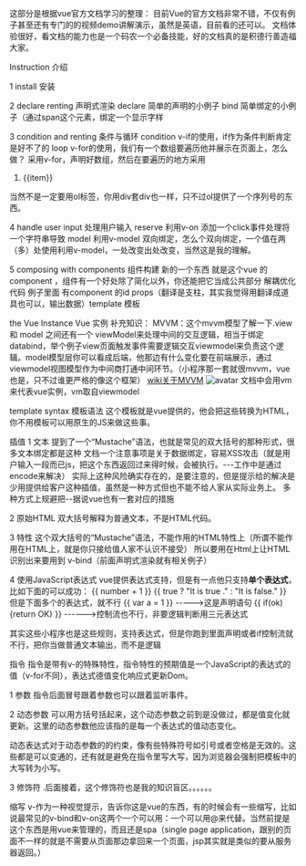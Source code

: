这部分是根据vue官方文档学习的整理：
目前Vue的官方文档非常不错，不仅有例子甚至还有专门的的视频demo讲解演示，虽然是英语，目前看的还可以。
文档体验很好，看文档的能力也是一个码农一个必备技能，好的文档真的是积德行善造福大家。

Instruction 介绍

1 install 安装

2 declare renting 声明式渲染 
declare 简单的声明的小例子
bind 简单绑定的小例子（通过span这个元素，绑定一个显示字样

3 condition and renting 条件与循环
condition v-if的使用，if作为条件判断肯定是好不了的
loop v-for的使用，我们有一个数组要遍历他并展示在页面上，怎么做？ 采用v-for，声明好数组，然后在要遍历的地方采用
<ol v-for="  item in list ">
    <li>{{item}}</li>
</ol>
当然不是一定要用ol标签，你用div套div也一样，只不过ol提供了一个序列号的东西。

4 handle user input 处理用户输入
reserve 利用v-on 添加一个click事件处理将一个字符串导致
model 利用v-model 双向绑定，怎么个双向绑定，一个值在两（多）处使用利用v-model，一处改变出处改变，当然这是我的理解。

5  composing with components 组件构建
新的一个东西 就是这个vue 的component ，组件有一个好处除了简化以外，你还能把它当成公共部分 解耦优化代码
例子里面 有component 的id props（翻译是支柱，其实我觉得用翻译成道具也可以，输出数据）template 模板


the Vue Instance Vue 实例
补充知识：
MVVM：这个mvvm模型了解一下.view 和 model 之间还有一个 viewModel来处理中间的交互逻辑，相当于绑定databind，举个例子view页面触发事件需要逻辑交互viewmodel来负责这个逻辑。model模型层你可以看成后端，他那边有什么变化要在前端展示，通过viewmodel视图模型作为中间商打通中间环节。（小程序那一套就很mvvm，vue也是，只不过谁更严格的像这个框架）
[wiki关于MVVM](https://zh.wikipedia.org/wiki/MVVM)
![avatar](https://s2.ax1x.com/2019/06/26/ZeLQEt.png)
文档中会用vm来代表vue实例，vm取自viewmodel





template syntax 模板语法
这个模板就是vue提供的，他会把这些转换为HTML，你不用模板可以用原生的JS来做这些事。

插值
1 文本 提到了一个“Mustache”语法，也就是常见的双大括号的那种形式，很多文本绑定都是这种
文档一个注意事项是关于数据绑定，容易XSS攻击（就是用户输入一段而已js，把这个东西返回过来得时候，会被执行。---工作中是通过encode来解决）
实际上这种风险确实存在的，是要注意的，但是提示给的解决是少用提供给客户这种插值，虽然是一种方式但也不能不给人家从实际业务上。
多种方式上规避把--据说vue也有一套对应的措施

2 原始HTML 双大括号解释为普通文本，不是HTML代码。

3 特性 这个双大括号的“Mustache”语法，不能作用的HTML特性上（所谓不能作用在HTML上，就是你只接给值人家不认识不接受）
所以要用在Html上让HTML识别出来要用到 v-bind（前面声明式渲染就有相关例子）

4 使用JavaScript表达式 vue提供表达式支持，但是有一点他只支持**单个表达式**，比如下面的可以成功：
{{ number + 1 }}
{{ true ? "It is true ." : "It is false." }}
但是下面多个的表达式，就不行
{{ var a = 1 }} ----->这是声明语句
{{ if(ok) {return OK} }} ------>控制流也不行，非要逻辑判断用三元表达式

其实这些小程序也是这些规则，支持表达式，但是你跑到里面声明或者if控制流就不行，把你当做普通文本输出，而不是逻辑

指令
指令是带有v-的特殊特性，指令特性的预期值是一个JavaScript的表达式的值（v-for不同），表达式德值变化响应式更新Dom。

1 参数
指令后面冒号跟着参数也可以跟着监听事件。

2 动态参数
可以用方括号括起来，这个动态参数之前到是没做过，都是值变化就更新。这里的动态参数他应该指的是每一个表达式的值动态变化。

动态表达式对于动态参数的的约束，像有些特殊符号如引号或者空格是无效的。这些都是可以变通的，还有就是避免在指令里写大写，因为浏览器会强制把模板中的大写转为小写。

3 修饰符 .后面接着，这个修饰符也是我的知识盲区。。。。。。

缩写
v-作为一种视觉提示，告诉你这是vue的东西，有的时候会有一些缩写，比如说最常见的v-bind和v-on这两个一个可以用：一个可以用@来代替。当然前提是这个东西是用vue来管理的，而且还是spa（single page application，跟别的页面不一样的就是不需要从页面那边拿回来一个页面，jsp其实就是类似的要从服务器返回。）




